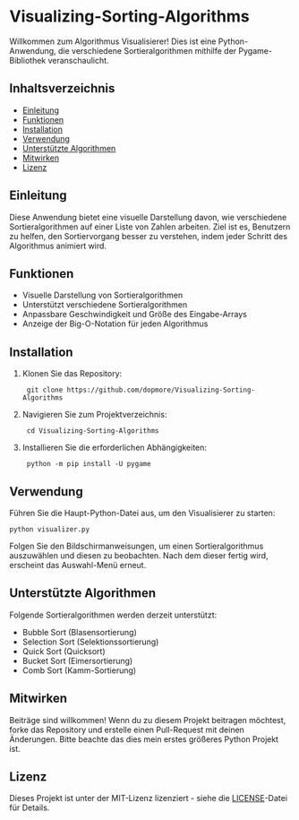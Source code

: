 # Visualizing-Sorting-Algorithms

Willkommen zum Algorithmus Visualisierer! Dies ist eine Python-Anwendung, die verschiedene Sortieralgorithmen mithilfe der Pygame-Bibliothek veranschaulicht.

## Inhaltsverzeichnis

- [Einleitung](#einleitung)
- [Funktionen](#funktionen)
- [Installation](#installation)
- [Verwendung](#verwendung)
- [Unterstützte Algorithmen](#unterstützte-algorithmen)
- [Mitwirken](#mitwirken)
- [Lizenz](#lizenz)

## Einleitung

Diese Anwendung bietet eine visuelle Darstellung davon, wie verschiedene Sortieralgorithmen auf einer Liste von Zahlen arbeiten. Ziel ist es, Benutzern zu helfen, den Sortiervorgang besser zu verstehen, indem jeder Schritt des Algorithmus animiert wird.

## Funktionen

- Visuelle Darstellung von Sortieralgorithmen
- Unterstützt verschiedene Sortieralgorithmen
- Anpassbare Geschwindigkeit und Größe des Eingabe-Arrays
- Anzeige der Big-O-Notation für jeden Algorithmus

## Installation

1. Klonen Sie das Repository:

        git clone https://github.com/dopmore/Visualizing-Sorting-Algorithms


2. Navigieren Sie zum Projektverzeichnis:

        cd Visualizing-Sorting-Algorithms

3. Installieren Sie die erforderlichen Abhängigkeiten:

        python -m pip install -U pygame


## Verwendung

Führen Sie die Haupt-Python-Datei aus, um den Visualisierer zu starten:

    python visualizer.py

Folgen Sie den Bildschirmanweisungen, um einen Sortieralgorithmus auszuwählen und diesen zu beobachten.
Nach dem dieser fertig wird, erscheint das Auswahl-Menü erneut.

## Unterstützte Algorithmen

Folgende Sortieralgorithmen werden derzeit unterstützt:

- Bubble Sort (Blasensortierung)
- Selection Sort (Selektionssortierung)
- Quick Sort (Quicksort)
- Bucket Sort (Eimersortierung)
- Comb Sort (Kamm-Sortierung)

## Mitwirken

Beiträge sind willkommen! Wenn du zu diesem Projekt beitragen möchtest, forke das Repository und erstelle einen Pull-Request mit deinen Änderungen.
Bitte beachte das dies mein erstes größeres Python Projekt ist.

## Lizenz

Dieses Projekt ist unter der MIT-Lizenz lizenziert - siehe die [LICENSE](LICENSE)-Datei für Details.
